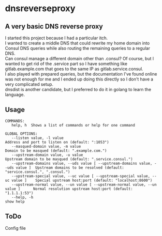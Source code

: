 # dnsreverseproxy
## A very basic DNS reverse proxy 

I started this project because I had a particular itch.<br/> 
I wanted to create a middle DNS that could rewrite my home domain into Consul DNS queries while also routing the 
remaining queries to a regular DNS. <br/>
Can consul manage a different domain other than .consul? Of course, but I wanted to get rid of the .service part so
I have something like gitlab.example.com that goes to the same IP as gitlab.service.consul. <br/>
I also played with prepared queries, but the documentation I've found online was not enough for me and I ended up
doing this directly so I don't have a very complicated setup.<br/>
dnsdist is another candidate, but I preferred to do it in golang to learn the language.<br/>

## Usage
```
COMMANDS:
   help, h  Shows a list of commands or help for one command

GLOBAL OPTIONS:
   --listen value, -l value                                                         Address and port to listen on (default: ":1053")
   --masqued-domain value, -m value                                                 Domain to be masqued (default: ".example.com.")
   --upstream-domain value, -u value                                                Upstream domain to be masqued (default: ".service.consul.")
   --upstream-domains value, --uds value [ --upstream-domains value, --uds value ]  Upstream domains to be resolved (default: "service.consul.", ".consul.")
   --upstream-special value, --uc value [ --upstream-special value, --uc value ]    Special upstream host:port (default: "localhost:8600")
   --upstream-normal value, --un value [ --upstream-normal value, --un value ]      Normal resolution upstream host:port (default: "1.1.1.1:53")
   --help, -h                                                                       show help

```

## ToDo

Config file
